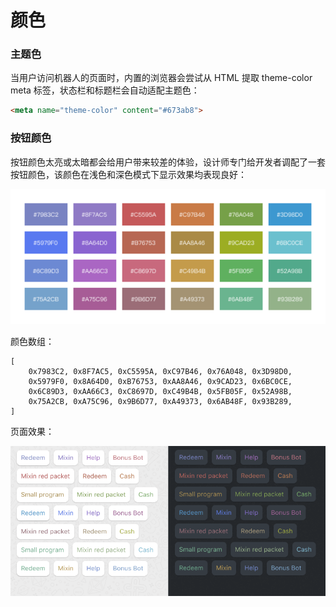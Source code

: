 # 颜色

### 主题色

当用户访问机器人的页面时，内置的浏览器会尝试从 HTML 提取 theme-color meta 标签，状态栏和标题栏会自动适配主题色：

```html
<meta name="theme-color" content="#673ab8">
```

### 按钮颜色

按钮颜色太亮或太暗都会给用户带来较差的体验，设计师专门给开发者调配了一套按钮颜色，该颜色在浅色和深色模式下显示效果均表现良好：

![](./color-app-button.png)

颜色数组：

```
[
    0x7983C2, 0x8F7AC5, 0xC5595A, 0xC97B46, 0x76A048, 0x3D98D0,
    0x5979F0, 0x8A64D0, 0xB76753, 0xAA8A46, 0x9CAD23, 0x6BC0CE,
    0x6C89D3, 0xAA66C3, 0xC8697D, 0xC49B4B, 0x5FB05F, 0x52A98B,
    0x75A2CB, 0xA75C96, 0x9B6D77, 0xA49373, 0x6AB48F, 0x93B289,
]
```

页面效果：

![](./color-app-button-preview.png)